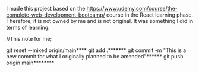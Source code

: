 I made this project based on the https://www.udemy.com/course/the-complete-web-development-bootcamp/ course in the React learning phase. Therefore, it is not owned by me and is not original. It was something I did in terms of learning.


//This note for me;

git reset --mixed origin/main****
git add .*******
git commit -m "This is a new commit for what I originally planned to be amended"******
git push origin main********
